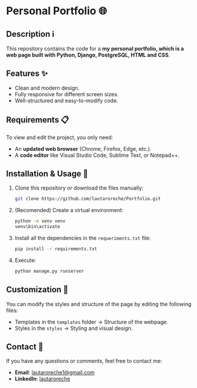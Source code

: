 # Personal Portfolio 🌐  

## Description ℹ️
This repository contains the code for a **my personal portfolio, which is a web page built with Python, Django, PostgreSQL, HTML and CSS**.

## Features ✨  
- Clean and modern design.  
- Fully responsive for different screen sizes.  
- Well-structured and easy-to-modify code.  

## Requirements 📋  
To view and edit the project, you only need:  
- An **updated web browser** (Chrome, Firefox, Edge, etc.).  
- A **code editor** like Visual Studio Code, Sublime Text, or Notepad++.  

## Installation & Usage 🚀  
1. Clone this repository or download the files manually:  
   ```bash
   git clone https://github.com/lautaroreche/Portfolio.git
2. (Recomended) Create a virtual environment:
   ```bash
   python -m venv venv
   venv\bin\activate
3. Install all the dependencies in the `requeriments.txt` file:
   ```bash
   pip install -r requirements.txt
4. Execute:
   ```bash
   python manage.py runserver

## Customization 🎨
You can modify the styles and structure of the page by editing the following files:
- Templates in the `templates` folder → Structure of the webpage.
- Styles in the `styles` → Styling and visual design.

## Contact 📧
If you have any questions or comments, feel free to contact me:
- **Email**: lautaroreche1@gmail.com
- **LinkedIn**: [lautaroreche](https://www.linkedin.com/in/lautaroreche/)
